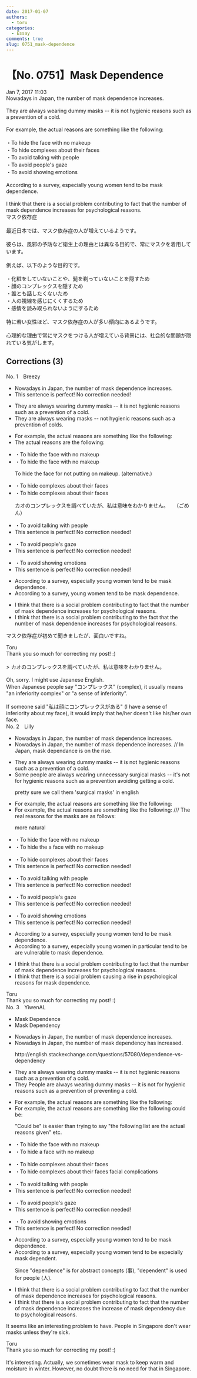 ```yaml
---
date: 2017-01-07
authors:
  - toru
categories:
  - Essay
comments: true
slug: 0751_mask-dependence
---
```


# 【No. 0751】Mask Dependence
<div class="date">Jan 7, 2017 11:03</div>
<div id="post"><div id="body_show_ori">
Nowadays in Japan, the number of mask dependence increases.<br/><br/>They are always wearing dummy masks -- it is not hygienic reasons such as a prevention of a cold.<br/><br/>For example, the actual reasons are something like the following:<br/><br/>・To hide the face with no makeup<br/>・To hide complexes about their faces<br/>・To avoid talking with people<br/>・To avoid people's gaze<br/>・To avoid showing emotions<br/><br/>According to a survey, especially young women tend to be mask dependence.<br/><br/>I think that there is a social problem contributing to fact that the number of mask dependence increases for psychological reasons.
</div></div>

<!-- more -->

<div id="post_ja"><div id="body_show_mo">
マスク依存症<br/><br/>最近日本では、マスク依存症の人が増えているようです。<br/><br/>彼らは、風邪の予防など衛生上の理由とは異なる目的で、常にマスクを着用しています。<br/><br/>例えば、以下のような目的です。<br/><br/>・化粧をしていないことや、髭を剃っていないことを隠すため<br/>・顔のコンプレックスを隠すため<br/>・誰とも話したくないため<br/>・人の視線を感じにくくするため<br/>・感情を読み取られないようにするため<br/><br/>特に若い女性ほど、マスク依存症の人が多い傾向にあるようです。<br/><br/>心理的な理由で常にマスクをつける人が増えている背景には、社会的な問題が隠れている気がします。
</div></div>

## Corrections (3)
<div id="block"><div class="first_name"> No. 1　<span class="just_name">Breezy</span></div><div id="block2">
<ul class="correction_field">
<li class="incorrect">Nowadays in Japan, the number of mask dependence increases.</li>
<li class="corrected perfect">This sentence is perfect! No correction needed!</li>
</ul>
<ul class="correction_field">
<li class="incorrect">They are always wearing dummy masks -- it is not hygienic reasons such as a prevention of a cold.</li>
<li class="corrected correct">
They are always wearing masks -- not hygienic reasons such as a prevention of colds.
</li>
</ul>
<ul class="correction_field">
<li class="incorrect">For example, the actual reasons are something like the following:</li>
<li class="corrected correct">
The actual reasons are the following:
</li>
</ul>
<ul class="correction_field">
<li class="incorrect">・To hide the face with no makeup</li>
<li class="corrected correct">
・To hide the face with no makeup
<p class="correction_comment">To hide the face for not putting on makeup.  (alternative.)</p>
</li>
</ul>
<ul class="correction_field">
<li class="incorrect">・To hide complexes about their faces</li>
<li class="corrected correct">
・To hide complexes about their faces
<p class="correction_comment">カオのコンプレックスを調べていたが、私は意味をわかりません。　　（ごめん）</p>
</li>
</ul>
<ul class="correction_field">
<li class="incorrect">・To avoid talking with people</li>
<li class="corrected perfect">This sentence is perfect! No correction needed!</li>
</ul>
<ul class="correction_field">
<li class="incorrect">・To avoid people's gaze</li>
<li class="corrected perfect">This sentence is perfect! No correction needed!</li>
</ul>
<ul class="correction_field">
<li class="incorrect">・To avoid showing emotions</li>
<li class="corrected perfect">This sentence is perfect! No correction needed!</li>
</ul>
<ul class="correction_field">
<li class="incorrect">According to a survey, especially young women tend to be mask dependence.</li>
<li class="corrected correct">
According to a survey, young women tend to be mask dependence.
</li>
</ul>
<ul class="correction_field">
<li class="incorrect">I think that there is a social problem contributing to fact that the number of mask dependence increases for psychological reasons.</li>
<li class="corrected correct">
I think that there is a social problem contributing to the fact that the number of mask dependence increases for psychological reasons.
</li>
</ul>
<p class="comment_small">
 マスク依存症が初めて聞きましたが、面白いですね。
 <br/>
</p>

</div><div class="name"><span class="just_name">Toru</span><br>
Thank you so much for correcting my post! :)<br/><br/>&gt; カオのコンプレックスを調べていたが、私は意味をわかりません。<br/><br/>Oh, sorry. I might use Japanese English.<br/>When Japanese people say "コンプレックス" (complex), it usually means "an inferiority complex" or "a sense of inferiority".<br/><br/>If someone said "私は顔にコンプレックスがある" (I have a sense of inferiority about my face), it would imply that he/her doesn't like his/her own face.
</div>
</div>
<div id="block"><div class="first_name"> No. 2　<span class="just_name">Lilly</span></div><div id="block2">
<ul class="correction_field">
<li class="incorrect">Nowadays in Japan, the number of mask dependence increases.</li>
<li class="corrected correct">
Nowadays in Japan, the number of mask dependence increases. // <span class="f_blue">In Japan, mask dependance is on the rise.</span>
</li>
</ul>
<ul class="correction_field">
<li class="incorrect">They are always wearing dummy masks -- it is not hygienic reasons such as a prevention of a cold.</li>
<li class="corrected correct">
<span class="f_blue">Some people</span> are always wearing <span class="f_blue">unnecessary surgical</span> masks -- it's not <span class="f_blue">for </span>hygienic reasons such as <span class="sline">a prevention</span> <span class="f_blue">avoiding getting </span>a cold.
<p class="correction_comment">pretty sure we call them 'surgical masks' in english</p>
</li>
</ul>
<ul class="correction_field">
<li class="incorrect">For example, the actual reasons are something like the following:</li>
<li class="corrected correct">
For example, the actual reasons are something like the following: /// <span class="f_blue">T</span><span class="f_blue">he real reasons for the masks are as follows:</span>
<p class="correction_comment">more natural</p>
</li>
</ul>
<ul class="correction_field">
<li class="incorrect">・To hide the face with no makeup</li>
<li class="corrected correct">
・To hide <span class="sline">the</span> <span class="f_blue">a</span> face with no makeup
</li>
</ul>
<ul class="correction_field">
<li class="incorrect">・To hide complexes about their faces</li>
<li class="corrected perfect">This sentence is perfect! No correction needed!</li>
</ul>
<ul class="correction_field">
<li class="incorrect">・To avoid talking with people</li>
<li class="corrected perfect">This sentence is perfect! No correction needed!</li>
</ul>
<ul class="correction_field">
<li class="incorrect">・To avoid people's gaze</li>
<li class="corrected perfect">This sentence is perfect! No correction needed!</li>
</ul>
<ul class="correction_field">
<li class="incorrect">・To avoid showing emotions</li>
<li class="corrected perfect">This sentence is perfect! No correction needed!</li>
</ul>
<ul class="correction_field">
<li class="incorrect">According to a survey, especially young women tend to be mask dependence.</li>
<li class="corrected correct">
According to a survey, <span class="sline">especially</span> young women <span class="f_blue">in particular</span> <span class="sline">tend to be</span> <span class="f_blue">are vulnerable to </span>mask dependence.
</li>
</ul>
<ul class="correction_field">
<li class="incorrect">I think that there is a social problem contributing to fact that the number of mask dependence increases for psychological reasons.</li>
<li class="corrected correct">
I think that there is a social problem <span class="f_blue">causing a rise in</span><span class="f_blue"> </span>psychological reasons for mask dependence.
</li>
</ul>
</div><div class="name"><span class="just_name">Toru</span><br>
Thank you so much for correcting my post! :)
</div>
</div>
<div id="block"><div class="first_name"> No. 3　<span class="just_name">YiwenAL</span></div><div id="block2">
<ul class="correction_field">
<li class="incorrect">Mask Dependence</li>
<li class="corrected correct">
Mask Dependenc<span class="f_blue">y</span>
</li>
</ul>
<ul class="correction_field">
<li class="incorrect">Nowadays in Japan, the number of mask dependence increases.</li>
<li class="corrected correct">
Nowadays in Japan, <span class="sline">the number of </span>mask dependenc<span class="f_blue">y</span> <span class="f_blue">has</span> increase<span class="f_blue">d</span>.
<p class="correction_comment">http://english.stackexchange.com/questions/57080/dependence-vs-dependency</p>
</li>
</ul>
<ul class="correction_field">
<li class="incorrect">They are always wearing dummy masks -- it is not hygienic reasons such as a prevention of a cold.</li>
<li class="corrected correct">
<span class="sline">They</span><span class="f_red"> People</span> are always wearing dummy masks -- it is not <span class="f_blue">for</span> hygienic reasons such as <span class="sline">a prevention of</span> <span class="f_red">preventing</span> a cold.
</li>
</ul>
<ul class="correction_field">
<li class="incorrect">For example, the actual reasons are something like the following:</li>
<li class="corrected correct">
For example, the actual reasons <span class="sline">are something like the following</span> <span class="f_red">could be:</span>
<p class="correction_comment">"Could be" is easier than trying to say "the following list are the actual reasons given" etc.</p>
</li>
</ul>
<ul class="correction_field">
<li class="incorrect">・To hide the face with no makeup</li>
<li class="corrected correct">
・To hide <span class="f_blue">a</span> face with no makeup
</li>
</ul>
<ul class="correction_field">
<li class="incorrect">・To hide complexes about their faces</li>
<li class="corrected correct">
・To hide <span class="sline">complexes about their faces </span><span class="f_red">facial complications</span>
</li>
</ul>
<ul class="correction_field">
<li class="incorrect">・To avoid talking with people</li>
<li class="corrected perfect">This sentence is perfect! No correction needed!</li>
</ul>
<ul class="correction_field">
<li class="incorrect">・To avoid people's gaze</li>
<li class="corrected perfect">This sentence is perfect! No correction needed!</li>
</ul>
<ul class="correction_field">
<li class="incorrect">・To avoid showing emotions</li>
<li class="corrected perfect">This sentence is perfect! No correction needed!</li>
</ul>
<ul class="correction_field">
<li class="incorrect">According to a survey, especially young women tend to be mask dependence.</li>
<li class="corrected correct">
According to a survey, <span class="sline">especially</span> young women tend to be <span class="f_red">especially</span> mask dependen<span class="f_blue">t</span>.
<p class="correction_comment">Since "dependence" is for abstract concepts (事), "dependent" is used for people (人).</p>
</li>
</ul>
<ul class="correction_field">
<li class="incorrect">I think that there is a social problem contributing to fact that the number of mask dependence increases for psychological reasons.</li>
<li class="corrected correct">
I think that there is a social problem contributing to <span class="sline">fact that the number of mask dependence increases </span><span class="f_red">the increase of mask dependency due to</span> psychological reasons.
</li>
</ul>
<p class="comment_small">
 It seems like an interesting problem to have. People in Singapore don't wear masks unless they're sick.
</p>

</div><div class="name"><span class="just_name">Toru</span><br>
Thank you so much for correcting my post! :)<br/><br/>It's interesting. Actually, we sometimes wear mask to keep warm and moisture in winter. However, no doubt there is no need for that in Singapore.
</div>
</div>
